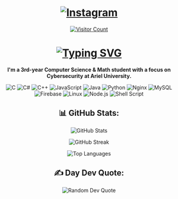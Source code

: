 <!-- Intro Section -->
<h1 align="center">
  <a href="https://instagram.com/eilon_barashi">
    <img src="https://img.shields.io/badge/Instagram-%23E4405F.svg?logo=Instagram&logoColor=white" alt="Instagram">
  </a>
</h1>

<p align="center">
  <a href="https://visitcount.itsvg.in">
    <img src="https://visitcount.itsvg.in/api?id=Ebarashi&icon=0&color=7" alt="Visitor Count">
  </a>
</p>

<h1 align="center">
  <a href="https://git.io/typing-svg">
    <img src="https://readme-typing-svg.demolab.com?font=Fira+Code&pause=1000&center=true&vCenter=true&color=B83A23&random=false&height=70&width=500&lines=+Hey+there%2C;+I'm+Eilon+Barashi!+%F0%9F%91%8B" alt="Typing SVG">
  </a>
</h1>

<!-- Bio and Tech Stack Section -->
<div align="center"> 
  
**I'm a 3rd-year Computer Science & Math student with a focus on Cybersecurity at Ariel University.**


<p align="center">
  <img src="https://img.shields.io/badge/c-%2300599C.svg?style=flat&logo=c&logoColor=white" alt="C">
  <img src="https://img.shields.io/badge/c%23-%23239120.svg?style=flat&logo=c-sharp&logoColor=white" alt="C#">
  <img src="https://img.shields.io/badge/c++-%2300599C.svg?style=flat&logo=c%2B%2B&logoColor=white" alt="C++">
  <img src="https://img.shields.io/badge/javascript-%23323330.svg?style=flat&logo=javascript&logoColor=%23F7DF1E" alt="JavaScript">
  <img src="https://img.shields.io/badge/java-%23ED8B00.svg?style=flat&logo=openjdk&logoColor=white" alt="Java">
  <img src="https://img.shields.io/badge/python-3670A0?style=flat&logo=python&logoColor=ffdd54" alt="Python">
  <img src="https://img.shields.io/badge/nginx-%23009639.svg?style=flat&logo=nginx&logoColor=white" alt="Nginx">
  <img src="https://img.shields.io/badge/mysql-%2300000f.svg?style=flat&logo=mysql&logoColor=white" alt="MySQL">
  <img src="https://img.shields.io/badge/Firebase-039BE5?style=flat&logo=Firebase&logoColor=white" alt="Firebase">
  <img src="https://img.shields.io/badge/Linux-FCC624?style=flat&logo=linux&logoColor=black" alt="Linux">
  <img src="https://img.shields.io/badge/node.js-6DA55F?style=flat&logo=node.js&logoColor=white" alt="Node.js">
  <img src="https://img.shields.io/badge/shell_script-%23121011.svg?style=flat&logo=gnu-bash&logoColor=white" alt="Shell Script">
</p>



<!-- GitHub Stats Section -->
## 📊 GitHub Stats:
![GitHub Stats](https://github-readme-stats.vercel.app/api?username=Ebarashi&theme=dark&hide_border=true&show_icons=true&count_private=true)

![GitHub Streak](https://github-readme-streak-stats.herokuapp.com/?user=Ebarashi&theme=dark&hide_border=true)

![Top Languages](https://github-readme-stats.vercel.app/api/top-langs/?username=Ebarashi&theme=dark&hide_border=true&layout=compact)

<!-- Random Dev Quote Section -->
## ✍️ Day Dev Quote:
![Random Dev Quote](https://quotes-github-readme.vercel.app/api?type=vertical&theme=merko)
